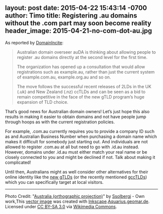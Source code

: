 layout: post
date: 2015-04-22 15:43:14 -0700
author: Timo
title: Registering .au domains without the .com part may soon become reality
header_image: 2015-04-21-no-com-dot-au.jpg
----

<!-- excerpt -->

As reported by [DomainIncite](http://domainincite.com/18367-australia-considers-dumping-the-com):

> Australian domain overseer auDA is thinking about allowing people to register .au domains directly at the second level for the first time.
> 
> The organization has opened up a consultation that would allow registrations such as example.au, rather than just the current system of example.com.au, example.org.au and so on.
> 
> The move follows the successful recent releases of 2LDs in the UK (.uk) and New Zealand (.nz) ccTLDs and can be seen as a bid to remain competitive in the face of the new gTLD program’s huge expansion of TLD choice.

<!-- /excerpt -->

That’s good news for Australian domain owners! Let’s just hope this also results in making it easier to obtain domains and not have people jump through hoops as with the current registration policies.

For example, .com.au currently requires you to provide a company ID such as and Australian Business Number when purchasing a domain name which makes it difficult for somebody just starting out. And individuals are not allowed to register .com.au at all but need to go with .id.au instead. However, domains under .id.au must either match your real name or be closely connected to you and might be declined if not. Talk about making it complicated!

Until then, Australians might as well consider other alternatives for their online identity like the [new gTLDs](https://iwantmyname.com/domains/new-gtld-domain-extensions) (or the recently mentioned [gccTLDs](https://iwantmyname.com/blog/2015/04/reach-an-international-audience-with-these-country-code-top-level-domains.html)) which you can specifically target at local visitors.

***

Photo Credit: "<a href="http://commons.wikimedia.org/wiki/File:Australia_(orthographic_projection).svg#/media/File:Australia_(orthographic_projection).svg">Australia (orthographic projection)</a>" by <a href="//commons.wikimedia.org/wiki/User:Ssolbergj" title="User:Ssolbergj">Ssolbergj</a> - Own work,<a href="//commons.wikimedia.org/wiki/File:Inkscape_Logo.svg" title="File:Inkscape Logo.svg"></a>This <a href="//en.wikipedia.org/wiki/Vector_images" class="extiw" title="w:Vector images">vector image</a> was created with <a href="//commons.wikimedia.org/wiki/Help:Inkscape" title="Help:Inkscape">Inkscape</a>.<a rel="nofollow" class="external text" href="http://www.aquarius.geomar.de/omc/make_map.html">Aquarius.geomar.de</a>. Licensed under <a href="http://creativecommons.org/licenses/by-sa/3.0/" title="Creative Commons Attribution-Share Alike 3.0">CC BY-SA 3.0</a> via <a href="//commons.wikimedia.org/wiki/">Wikimedia Commons</a>.
